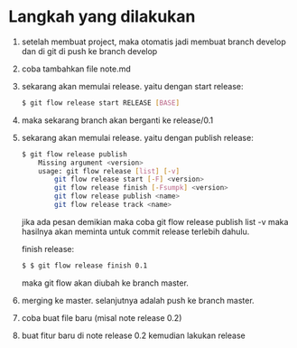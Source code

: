 # Langkah yang dilakukan

1. setelah membuat project, maka otomatis jadi membuat branch develop dan di git di push ke branch develop
2. coba tambahkan file note.md
3. sekarang akan memulai release. yaitu dengan 
    start release:
    ```sh
    $ git flow release start RELEASE [BASE]
    ```
4. maka sekarang branch akan berganti ke release/0.1
5. sekarang akan memulai release. yaitu dengan 
    publish release:
    ```sh
    $ git flow release publish 
        Missing argument <version>
        usage: git flow release [list] [-v]
            git flow release start [-F] <version>
            git flow release finish [-Fsumpk] <version>
            git flow release publish <name>
            git flow release track <name>
    ```
    
    jika ada pesan demikian maka coba git flow release publish list -v 
    maka hasilnya akan meminta untuk commit release terlebih dahulu.

    finish release:
    ```sh
    $ $ git flow release finish 0.1
    ```   

    maka git flow akan diubah ke branch master.

6. merging ke master.
    selanjutnya adalah push ke branch master.
7. coba buat file baru (misal note release 0.2)
8. buat fitur baru di note release 0.2 kemudian lakukan release

